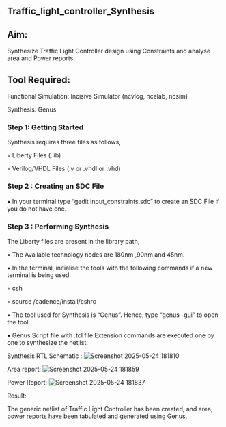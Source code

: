 ## Traffic_light_controller_Synthesis

## Aim:

Synthesize Traffic Light Controller design using Constraints and analyse area and Power reports.

## Tool Required:

Functional Simulation: Incisive Simulator (ncvlog, ncelab, ncsim)

Synthesis: Genus

### Step 1: Getting Started

Synthesis requires three files as follows,

◦ Liberty Files (.lib)

◦ Verilog/VHDL Files (.v or .vhdl or .vhd)

### Step 2 : Creating an SDC File

•	In your terminal type “gedit input_constraints.sdc” to create an SDC File if you do not have one.

### Step 3 : Performing Synthesis

The Liberty files are present in the library path,

• The Available technology nodes are 180nm ,90nm and 45nm.

• In the terminal, initialise the tools with the following commands if a new terminal is being used.

◦ csh

◦ source /cadence/install/cshrc

• The tool used for Synthesis is “Genus”. Hence, type “genus -gui” to open the tool.

• Genus Script file with .tcl file Extension commands are executed one by one to synthesize the netlist.

Synthesis RTL Schematic :
![Screenshot 2025-05-24 181810](https://github.com/user-attachments/assets/fc79c28f-0f70-402d-9721-2b02989b1f47)

Area report:
![Screenshot 2025-05-24 181859](https://github.com/user-attachments/assets/90336866-2723-49fe-a267-786b94442ec4)

Power Report:
![Screenshot 2025-05-24 181837](https://github.com/user-attachments/assets/41624765-261b-4ce4-aafa-43e9ca0a9153)

Result:

The generic netlist of Traffic Light Controller has been created, and area, power reports have been tabulated and generated using Genus.
